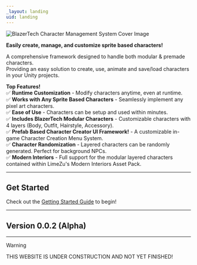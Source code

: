 ```yaml
---
_layout: landing
uid: landing
---
```


![BlazerTech Character Management System Cover Image](~/images/blazertech-character-management-system-logo.png)

**Easily create, manage, and customize sprite based characters!**

A comprehensive framework designed to handle both modular & premade characters.  
Providing an easy solution to create, use, animate and save/load characters in your Unity projects.


**Top Features!**  
✅ **Runtime Customization** - Modify characters anytime, even at runtime.  
✅ **Works with Any Sprite Based Characters** - Seamlessly implement any pixel art characters.  
✅ **Ease of Use** - Characters can be setup and used within minutes.  
✅ **Includes BlazerTech Modular Characters** - Customizable characters with 4 layers (Body, Outfit, Hairstyle, Accessory).  
✅ **Prefab Based Character Creator UI Framework!** - A customizable in-game Character Creation Menu System.  
✅ **Character Randomization** - Layered characters can be randomly generated. Perfect for background NPCs.  
✅ **Modern Interiors** - Full support for the modular layered characters contained within LimeZu's Modern Interiors Asset Pack.  

---

## Get Started
Check out the [Getting Started Guide](<xref:basic-concepts>) to begin!

<!-- ![BlazerTech Character Management System Cover Image](~/images/blazertech-character-management-system-cover-iamge.png) -->
---

## Version 0.0.2 (Alpha)

---
        
> [!WARNING]
> THIS WEBSITE IS UNDER CONSTRUCTION AND NOT YET FINISHED!